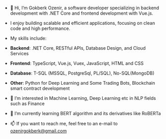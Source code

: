 - 👋 Hi, I’m Gokberk Ozenir, a software developer specializing in backend development with .NET Core and frontend development with Vue.js.
-  I enjoy building scalable and efficient applications, focusing on clean code and high performance.
-  My skills include:

- **Backend**: .NET Core, RESTful APIs, Database Design, and Cloud Services
- **Frontend**: TypeScript, Vue.js, Vuex, JavaScript, HTML and CSS 
- **Database**: T-SQL (MSSQL, PostgreSql, PL/SQL), No-SQL(MongoDB)
- **Other**: Python for Deep Learning and Some Trading Bots, Blockchain smart contract development
  
- 👀 I’m interested in Machine Learning, Deep Learning etc in NLP fields such as Finance
- 🌱 I’m currently learning BERT algorithm and its derivatives like RoBERTa
- 📫 If you want to reach me, feel free to an e-mail to ozenirgokberk@gmail.com
